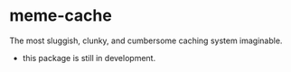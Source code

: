 # meme-cache
The most sluggish, clunky, and cumbersome caching system imaginable.
 - this package is still in development.

